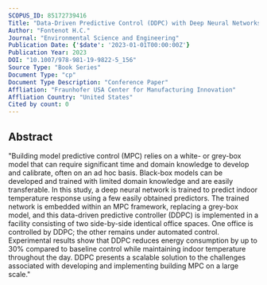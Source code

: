 ```yaml
---
SCOPUS_ID: 85172739416
Title: "Data-Driven Predictive Control (DDPC) with Deep Neural Networks for Building Energy Savings"
Author: "Fontenot H.C."
Journal: "Environmental Science and Engineering"
Publication Date: {'$date': '2023-01-01T00:00:00Z'}
Publication Year: 2023
DOI: "10.1007/978-981-19-9822-5_156"
Source Type: "Book Series"
Document Type: "cp"
Document Type Description: "Conference Paper"
Affliation: "Fraunhofer USA Center for Manufacturing Innovation"
Affliation Country: "United States"
Cited by count: 0
---
```


## Abstract
"Building model predictive control (MPC) relies on a white- or grey-box model that can require significant time and domain knowledge to develop and calibrate, often on an ad hoc basis. Black-box models can be developed and trained with limited domain knowledge and are easily transferable. In this study, a deep neural network is trained to predict indoor temperature response using a few easily obtained predictors. The trained network is embedded within an MPC framework, replacing a grey-box model, and this data-driven predictive controller (DDPC) is implemented in a facility consisting of two side-by-side identical office spaces. One office is controlled by DDPC; the other remains under automated control. Experimental results show that DDPC reduces energy consumption by up to 30% compared to baseline control while maintaining indoor temperature throughout the day. DDPC presents a scalable solution to the challenges associated with developing and implementing building MPC on a large scale."
